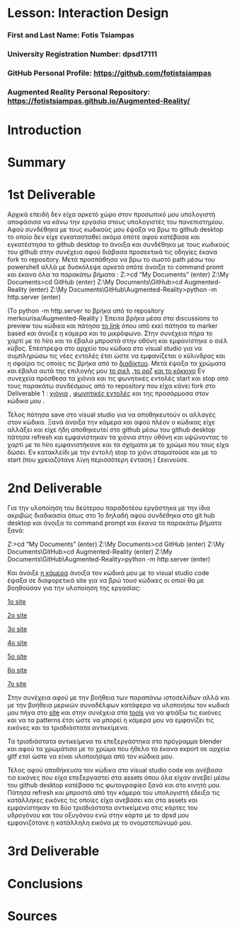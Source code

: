 # Lesson: Interaction Design

### First and Last Name: Fotis Tsiampas
### University Registration Number: dpsd17111
### GitHub Personal Profile: https://github.com/fotistsiampas
### Augmented Reality Personal Repository: https://fotistsiampas.github.io/Augmented-Reality/

# Introduction

# Summary


# 1st Deliverable
Αρχικά επειδή δεν είχα αρκετό χώρο στον προσωπικό μου υπολογιστή αποφάσισα να κάνω την εργασία στους υπολογιστές του πανεπιστημίου. Αφού συνδέθηκα με τους κωδικούς μου έψαξα να βρω το github desktop το οποίο δεν είχε εγκατασταθεί ακόμα οπότε αφού κατέβασα και εγκατέστησα το github desktop το άνοιξα και συνδέθηκα με τους κωδικούς του github στην συνέχεια αφού διάβασα προσεκτικά τις οδηγίες έκανα fork το repository. Μετά προσπάθησα να βρω το σωστό path μέσω του powershell αλλά με δυσκόλεψε αρκετά οπότε άνοιξα το command promt και έκανα όλα τα παρακάτω βήματα : 
Z:\>cd “My Documents” (enter) 
Z:\My Documents>cd GitHub (enter)
Z:\My Documents\GitHub>cd Augmented-Reality (enter)
Z:\My Documents\GitHub\Augmented-Reality>python -m http.server (enter)

(Το python -m http.server το βρήκα από το repository merkourisa/Augmented-Reality )
Έπειτα βρήκα μέσα στα discussions το preview του κώδικα και πάτησα [το link](http://localhost:8000) όπου από εκεί πάτησα το marker based και άνοιξε η κάμερα και το μικρόφωνο. Στην συνέχεια πήρα το χαρτί με το hiro και το έβαλα μπροστά στην οθόνη και εμφανίστηκε ο σιέλ κύβος.
Επέστρεψα στο αρχείο του κώδικα στο visual studio για να συμπληρώσω τις νέες εντολές έτσι ώστε να εμφανίζεται ο κύλινδρος και η σφαίρα τις οποίες τις βρήκα από το [διαδίκτυο](https://medium.com/analytics-vidhya/a-frame-changing-environment-tutorial-a71bc69202d4).
<a-entity id="box" geometry="primitive: box; width: 0.3; depth: 0.4; height: 0.3" position="0 0 0"
                          material="color:#f20000 "></a-entity>
                <a-entity id="cylinder" geometry="primitive: cylinder;  height: 0.4; radius: 0.2" position="-0.5 0 0"
                          material="color: #d94c93"></a-entity>
                <a-entity id="sphere" geometry="primitive: sphere; radius: 0.2" position="0.5 0 0"
                          material="color: #306b5d"></a-entity>
Μετά έψαξα τα χρώματα και έβαλα αυτά της επιλογής μου [το σιελ](https://www.google.gr/search?q=%23306b5d&sxsrf=APq-WBsASgSuBRoySP6BXzSmIVxSTL_mYw%3A1647986904515&source=hp&ei=2Eg6YoeiHL2Xxc8Pq8-62AM&iflsig=AHkkrS4AAAAAYjpW6JERSqj_mRp_2scodcO8HRazFedu&ved=0ahUKEwiH7qPQ3dr2AhW9S_EDHaunDjsQ4dUDCAc&uact=5&oq=%23306b5d&gs_lcp=Cgdnd3Mtd2l6EAM6BwgjEOoCECdQug5Yug5gixVoAXAAeACAAYABiAGAAZIBAzAuMZgBAKABAqABAbABCg&sclient=gws-wiz) ,[το ροζ](https://www.google.gr/search?q=%23d94c93&sxsrf=APq-WBvqNHxhCODRhqGuORlFA-E93ZwzHg%3A1647986958533&source=hp&ei=Dkk6YqLMHqH87_UPsPCyiA0&iflsig=AHkkrS4AAAAAYjpXHmdVpLXJjeud4cGo97Adhks_Jl7u&ved=0ahUKEwiii4bq3dr2AhUh_rsIHTC4DNEQ4dUDCAc&uact=5&oq=%23d94c93&gs_lcp=Cgdnd3Mtd2l6EAM6BwgjEOoCECdQ6A9Y6A9gnhloAXAAeACAAZEBiAGRAZIBAzAuMZgBAKABAqABAbABCg&sclient=gws-wiz) [και το κόκκινο](https://www.google.gr/search?q=%23f20000+&sxsrf=APq-WBsBM_TYszTPPnrBIBOjtgzkmHV3Dw%3A1647983115569&ei=Czo6YtGpIsH5kwXIp5LwBA&ved=0ahUKEwiR28vBz9r2AhXB_KQKHciTBE4Q4dUDCA4&uact=5&oq=%23f20000+&gs_lcp=Cgdnd3Mtd2l6EAMyBAgAEB4yBAgAEB4yBAgAEB4yBggAEAUQHjIICAAQBRAKEB4yBggAEAUQHjIGCAAQBRAeMggIABAFEAoQHjIECAAQHjIGCAAQChAeOgcIIxDqAhAnSgQIQRgBSgQIRhgAULIZWLIZYIYgaAJwAHgAgAFriAFrkgEDMC4xmAEAoAEBoAECsAEKwAEB&sclient=gws-wiz)
Εν συνεχεία πρόσθεσα τα χιόνια και τις φωνητικές εντολές start και stop από τους παρακάτω συνδέσμους από το repository που είχα κάνει fork στο Deliverable 1 : [χιόνια](https://www.npmjs.com/package/aframe-particle-system-component) , [φωνητικές εντολές](https://www.npmjs.com/package/aframe-speech-command-component)
και της προσάρμοσα στον κώδικα μου .
<a-entity id="annyang" annyang-speech-recognition></a-entity>
<a-entity id="switch" speech-command__start="command: start; type: attribute; attribute: visible; targetElement: #snow; value: true;"
             speech-command__stop="command: stop; type: attribute; attribute: visible; targetElement: #snow;  value: false;">
</a-entity>
<a-entity id="snow" position="0 6 -15" particle-system="color: #ffffff"></a-entity>

Τέλος πάτησα save στο visual studio για να αποθηκευτούν οι αλλαγές στον κώδικα. Ξανά άνοιξα την κάμερα και αφού πλέον ο κώδικας είχε αλλάξει και είχε ήδη αποθηκευτεί στο github μέσω του github desktop πάτησα refresh και εμφανίστηκαν τα χιόνια στην οθόνη και υψώνοντας το χαρτί με το hiro εμφανιστήκανε και τα σχήματα με το χρώμα που τους είχα δώσει. Εν κατακλείδι με την εντολή stop το χιόνι σταματούσε και με το start (που χρειαζότανε λίγη περισσότερη ένταση ) ξεκινούσε. 




# 2nd Deliverable
Για την υλοποίηση του δεύτερου παραδοτέου εργάστηκα με την ίδια ακριβώς διαδικασία όπως στο 1ο δηλαδή αφού συνδέθηκα στο git hub desktop και άνοιξα το command prompt και έκανα τα παρακάτω βήματα ξανά:
 
Z:\>cd “My Documents” (enter) 
Z:\My Documents>cd GitHub (enter)
Z:\My Documents\GitHub>cd Augmented-Reality (enter)
Z:\My Documents\GitHub\Augmented-Reality>python -m http.server (enter)

Και άνοιξε [η κάμερα](http://localhost:8000) άνοιξα τον κώδικά μου με το visual studio code έψαξα σε διαφορετικά site για να βρώ τουσ κώδικες οι οπιοί θα με βοηθούσαν για την υλοποίηση της εργασίας:

[1ο site](https://stackoverflow.com/questions/61239107/how-to-get-marker-position-x-y-ar-js)

[2o site](https://www.youtube.com/watch?v=XqRVfB521Fo)

[3o site](https://www.youtube.com/watch?v=_HWfc_RqA6k&t=511s)

[4o site](https://www.youtube.com/watch?v=ZYZYnY-uu10&t=198s)

[5o site](https://www.youtube.com/watch?v=MtiUx_szKbI)

[6o site](https://www.w3schools.com/js/default.asp)

[7o site](https://www.w3schools.com/html/default.asp)


Στην συνέχεια αφού με την βοήθεια των παραπάνω ιστοσελίδων αλλά και με την βοήθεια μερικών συναδέλφων κατάφερα να υλοποιήσω τον κωδικά μου πήγα στο [site](https://ar-js-org.github.io/AR.js-Docs/marker-based/) και στην συνέχεια στα [tools](https://ar-js-org.github.io/AR.js/three.js/examples/marker-training/examples/generator.html)
για να φτιάξω τις εικόνες και να τα patterns έτσι ώστε να μπορεί η κάμερα μου να εμφανίζει τις εικόνες και τα τρισδιάστατα αντικείμενα.

Τα τρισδιάστατα αντικείμενα τα επεξεργάστηκα στο πρόγραμμα blender και αφού τα χρωμάτισα με το χρώμα που ήθελα τα έκανα export σε αρχεία gltf ετσί ώστε να είναι υλοποιήσιμα από τον κώδικα μου.

Τέλος αφού αποθήκευσα τον κώδικα στο visual studio code και ανέβασα τισ εικόνες που είχα επεξεργαστεί στα assets όπου όλα είχαν ανεβεί μέσω του github desktop κατέβασα τις φωτογραφίεσ ξανά και στο κινητό μου. Πάτησα refresh και μπροστά από την κάμερα του υπολογιστή έδειξα τις κατάλληκες εικόνες τις οποίες είχα ανεβάσει και στα assets και εμφανίστηκαν τα δύο τρισδιάστατα αντικείμενα στις κάρτες του υδρογόνου και του οξυγόνου ενώ στην κάρτα με το dpsd μου εμφανιζότανε η κατάλληλη εικόνα με το ονοματεπώνυμό μου.

# 3rd Deliverable 


# Conclusions


# Sources
